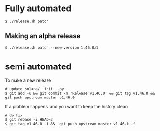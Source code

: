 
# Fully automated

    $ ./release.sh patch


## Making an alpha release


    $ ./release.sh patch --new-version 1.46.0a1


# semi automated
To make a new release
```
# update solara/__init__.py
$ git add -u && git commit -m 'Release v1.46.0' && git tag v1.46.0 && git push upstream master v1.46.0
```


If a problem happens, and you want to keep the history clean
```
# do fix
$ git rebase -i HEAD~3
$ git tag v1.46.0 -f &&  git push upstream master v1.46.0 -f
```
